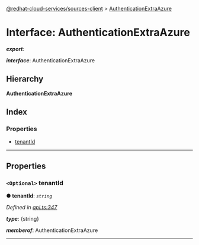 [@redhat-cloud-services/sources-client](../README.md) > [AuthenticationExtraAzure](../interfaces/authenticationextraazure.md)

# Interface: AuthenticationExtraAzure

*__export__*: 

*__interface__*: AuthenticationExtraAzure

## Hierarchy

**AuthenticationExtraAzure**

## Index

### Properties

* [tenantId](authenticationextraazure.md#tenantid)

---

## Properties

<a id="tenantid"></a>

### `<Optional>` tenantId

**● tenantId**: *`string`*

*Defined in [api.ts:347](https://github.com/karelhala/javascript-clients/blob/master/packages/sources/api.ts#L347)*

*__type__*: {string}

*__memberof__*: AuthenticationExtraAzure

___

